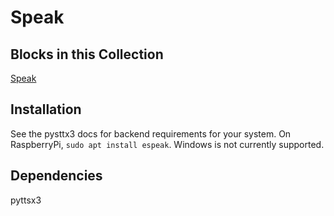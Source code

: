 Speak
=======

Blocks in this Collection
-------------------------
[Speak](docs/speak_block.md)

Installation
------------
See the pysttx3 docs for backend requirements for your system. On RaspberryPi, `sudo apt install espeak`. Windows is not currently supported.

Dependencies
------------
pyttsx3
